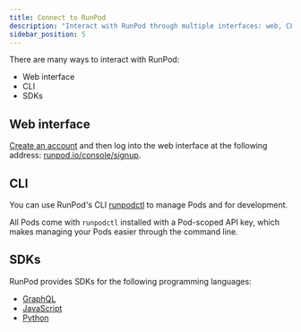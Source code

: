 ```yaml
---
title: Connect to RunPod
description: "Interact with RunPod through multiple interfaces: web, CLI, and SDKs. Access the web interface at runpod.io/console/login, use the CLI runpodctl for management and development, or leverage SDKs for GraphQL, JavaScript, and Python programming languages."
sidebar_position: 5
---
```


There are many ways to interact with RunPod:

- Web interface
- CLI
- SDKs

## Web interface

[Create an account](/get-started/connect-to-runpod) and then log into the web interface at the following address: [runpod.io/console/signup](https://www.runpod.io/console/signup).

## CLI

You can use RunPod's CLI [runpodctl](https://github.com/runpod/runpodctl) to manage Pods and for development.

All Pods come with `runpodctl` installed with a Pod-scoped API key, which makes managing your Pods easier through the command line.

## SDKs

RunPod provides SDKs for the following programming languages:

- [GraphQL](/sdks/graphql/manage-pods)
- [JavaScript](/sdks/javascript/overview)
- [Python](/sdks/python/overview)
